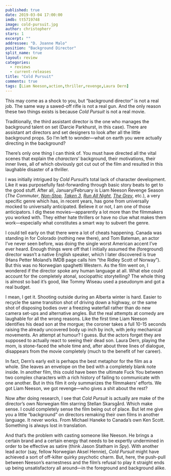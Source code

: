 ```yaml
---
published: true
date: 2019-03-04 17:00:00
imdb: tt5719748
image: cold-pursuit.jpg
author: christopherr
stars: 1
excerpt: ""
addressee: "D. Joanne Malo"
position: "Background Director"
split_name: true
layout: review
categories: 
  - reviews
  - current-releases
title: "Cold Pursuit"
comments: true
tags: [Liam Neeson,action,thriller,revenge,Laura Dern]
---
```


This may come as a shock to you, but “background director” is not a real job. The same way a sawed-off rifle is not a real gun. And the only reason these two things exists is because _Cold Pursuit_ is not a real movie.

Traditionally, the third assistant director is the one who manages the background talent on set (Darcie Parkhurst, in this case). There are assistant art directors and set designers to look after all the little background props. So I’m left to wonder—what on earth you were actually directing in the background?

There’s only one thing I can think of. You must have directed all the vital scenes that explain the _characters_’ background, their motivations, their inner lives, all of which obviously got cut out of the film and resulted in this laughable disaster of a thriller. 

I was initially intrigued by _Cold Pursuit_’s total lack of character development. Like it was purposefully fast-forwarding through basic story beats to get to the good stuff. After all, January/February is Liam Neeson Revenge Season (_The Commuter_, _[Non-Stop](http://www.dearcastandcrew.com/content/2014/3/4/non-stop.html)_, _[Taken 3](http://www.dearcastandcrew.com/content/2015/1/12/taken-3.html)_, _[Run All Night](http://www.dearcastandcrew.com/content/2015/3/16/run-all-night.html)_, _[The Grey](http://www.dearcastandcrew.com/content/2012/3/4/the-grey.html)_, etc.), a very specific genre which has, in recent years, has gone from universally mocked to universally anticipated. Believe it or not, I am one of those anticipators. I dig these movies—apparently a lot more than the filmmakers you worked with. They either hate thrillers or have no clue what makes them work—especially what constitutes a smart way to subvert the genre. 

I could tell early on that there were a lot of cheats happening. Canada was standing in for Colorado (nothing new there), and Tom Bateman, an actor I’ve never seen before, was doing the single worst American accent I’ve ever heard. Enough things were off that I initially assumed the (foreground) director wasn’t a native English speaker, which I later discovered is true (Hans Petter Moland’s IMDB page calls him “the Ridley Scott of Norway”). But this was no Norwegian spaghetti Western. As the film went on, I wondered if the director spoke any human language at all. What else could account for the completely atonal, sociopathic storytelling? The whole thing is almost so bad it’s good, like Tommy Wiseau used a pseudonym and got a real budget. 

I mean, I get it. Shooting outside during an Alberta winter is hard. Easier to recycle the same transition shot of driving down a highway, or the same shot of disposing bodies over a freezing waterfall rather than do new camera set-ups and alternative angles. But the real attempts at comedy are laughable for all the wrong reasons. Like the first time Liam Neeson identifies his dead son at the morgue; the coroner takes a full 10-15 seconds raising the already uncovered body up inch by inch, with jerky mechanical movements. An attempt at humour? I guess. But the actors forget they are supposed to actually react to seeing their dead son. Laura Dern, playing the mom, is stone-faced the whole time and, after about three lines of dialogue, disappears from the movie completely (much to the benefit of her career). 

In fact, Dern’s early exit is perhaps the best metaphor for the film as a whole. She leaves an envelope on the bed with a completely blank note inside. In another film, this could have been the ultimate Fuck You between two complex characters with a rich history of failing to communicate with one another. But in this film it only summarizes the filmmakers’ efforts. We got Liam Neeson, we got revenge—who gives a shit about the rest? 

Now after doing research, I see that _Cold Pursuit_ is actually are make of the director’s own Norwegian film starring Stellan Skarsgård. Which make sense. I could completely sense the film being out of place. But let me give you a little “background” on directors remaking their own films in another language. It never works. From Michael Haneke to Canada’s own Ken Scott. Something is always lost in translation. 

And that’s the problem with casting someone like Neeson. He brings a certain brand and a certain energy that needs to be expertly undermined in order to be effective as satire (think Jason Statham in _Spy_). With another lead actor (say, fellow Norwegian Aksel Hennie), _Cold Pursuit_ might have achieved a sort of off-kilter quirky psychotic charm. But, here, the push-pull between Neeson’s earnestness and the film’s refusal to play it straight ends up being unsatisfactory all around—in the foreground and background alike.
